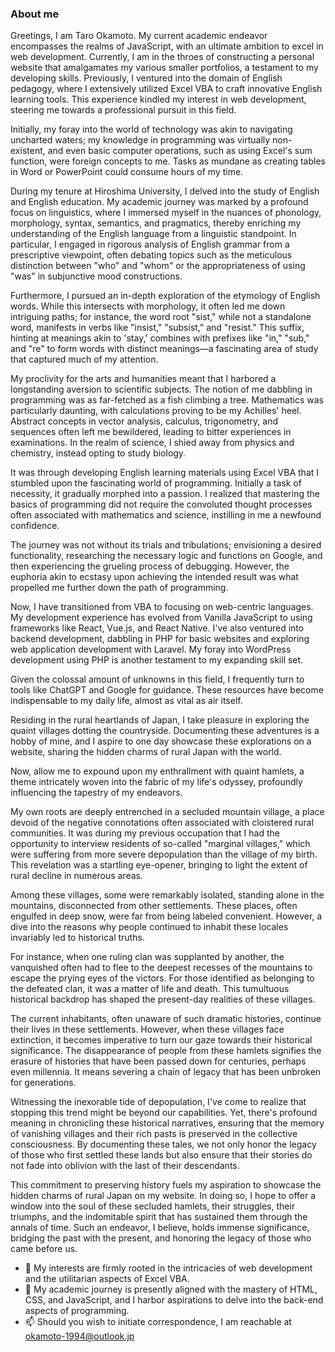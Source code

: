 ### **About me**
  Greetings, I am Taro Okamoto. My current academic endeavor encompasses the realms of JavaScript, with an ultimate ambition to excel in web development. Currently, I am in the throes of constructing a personal website that amalgamates my various smaller portfolios, a testament to my developing skills. Previously, I ventured into the domain of English pedagogy, where I extensively utilized Excel VBA to craft innovative English learning tools. This experience kindled my interest in web development, steering me towards a professional pursuit in this field.  
  
  Initially, my foray into the world of technology was akin to navigating uncharted waters; my knowledge in programming was virtually non-existent, and even basic computer operations, such as using Excel's sum function, were foreign concepts to me. Tasks as mundane as creating tables in Word or PowerPoint could consume hours of my time.  
  
  During my tenure at Hiroshima University, I delved into the study of English and English education. My academic journey was marked by a profound focus on linguistics, where I immersed myself in the nuances of phonology, morphology, syntax, semantics, and pragmatics, thereby enriching my understanding of the English language from a linguistic standpoint. In particular, I engaged in rigorous analysis of English grammar from a prescriptive viewpoint, often debating topics such as the meticulous distinction between "who" and "whom" or the appropriateness of using "was" in subjunctive mood constructions.  
  
  Furthermore, I pursued an in-depth exploration of the etymology of English words. While this intersects with morphology, it often led me down intriguing paths; for instance, the word root "sist," while not a standalone word, manifests in verbs like "insist," "subsist," and "resist." This suffix, hinting at meanings akin to 'stay,' combines with prefixes like "in," "sub," and "re" to form words with distinct meanings—a fascinating area of study that captured much of my attention.  
  
  My proclivity for the arts and humanities meant that I harbored a longstanding aversion to scientific subjects. The notion of me dabbling in programming was as far-fetched as a fish climbing a tree. Mathematics was particularly daunting, with calculations proving to be my Achilles' heel. Abstract concepts in vector analysis, calculus, trigonometry, and sequences often left me bewildered, leading to bitter experiences in examinations. In the realm of science, I shied away from physics and chemistry, instead opting to study biology.  
  
  It was through developing English learning materials using Excel VBA that I stumbled upon the fascinating world of programming. Initially a task of necessity, it gradually morphed into a passion. I realized that mastering the basics of programming did not require the convoluted thought processes often associated with mathematics and science, instilling in me a newfound confidence.  
  
  The journey was not without its trials and tribulations; envisioning a desired functionality, researching the necessary logic and functions on Google, and then experiencing the grueling process of debugging. However, the euphoria akin to ecstasy upon achieving the intended result was what propelled me further down the path of programming.  
  
  Now, I have transitioned from VBA to focusing on web-centric languages. My development experience has evolved from Vanilla JavaScript to using frameworks like React, Vue.js, and React Native. I've also ventured into backend development, dabbling in PHP for basic websites and exploring web application development with Laravel. My foray into WordPress development using PHP is another testament to my expanding skill set.  
  
  Given the colossal amount of unknowns in this field, I frequently turn to tools like ChatGPT and Google for guidance. These resources have become indispensable to my daily life, almost as vital as air itself.  
  
  Residing in the rural heartlands of Japan, I take pleasure in exploring the quaint villages dotting the countryside. Documenting these adventures is a hobby of mine, and I aspire to one day showcase these explorations on a website, sharing the hidden charms of rural Japan with the world.

  Now, allow me to expound upon my enthrallment with quaint hamlets, a theme intricately woven into the fabric of my life's odyssey, profoundly influencing the tapestry of my endeavors.

  My own roots are deeply entrenched in a secluded mountain village, a place devoid of the negative connotations often associated with cloistered rural communities. It was during my previous occupation that I had the opportunity to interview residents of so-called "marginal villages," which were suffering from more severe depopulation than the village of my birth. This revelation was a startling eye-opener, bringing to light the extent of rural decline in numerous areas.

  Among these villages, some were remarkably isolated, standing alone in the mountains, disconnected from other settlements. These places, often engulfed in deep snow, were far from being labeled convenient. However, a dive into the reasons why people continued to inhabit these locales invariably led to historical truths.

  For instance, when one ruling clan was supplanted by another, the vanquished often had to flee to the deepest recesses of the mountains to escape the prying eyes of the victors. For those identified as belonging to the defeated clan, it was a matter of life and death. This tumultuous historical backdrop has shaped the present-day realities of these villages.

  The current inhabitants, often unaware of such dramatic histories, continue their lives in these settlements. However, when these villages face extinction, it becomes imperative to turn our gaze towards their historical significance. The disappearance of people from these hamlets signifies the erasure of histories that have been passed down for centuries, perhaps even millennia. It means severing a chain of legacy that has been unbroken for generations.

  Witnessing the inexorable tide of depopulation, I've come to realize that stopping this trend might be beyond our capabilities. Yet, there's profound meaning in chronicling these historical narratives, ensuring that the memory of vanishing villages and their rich pasts is preserved in the collective consciousness. By documenting these tales, we not only honor the legacy of those who first settled these lands but also ensure that their stories do not fade into oblivion with the last of their descendants.

  This commitment to preserving history fuels my aspiration to showcase the hidden charms of rural Japan on my website. In doing so, I hope to offer a window into the soul of these secluded hamlets, their struggles, their triumphs, and the indomitable spirit that has sustained them through the annals of time. Such an endeavor, I believe, holds immense significance, bridging the past with the present, and honoring the legacy of those who came before us.

 
- 👀 My interests are firmly rooted in the intricacies of web development and the utilitarian aspects of Excel VBA.
- 🌱 My academic journey is presently aligned with the mastery of HTML, CSS, and JavaScript, and I harbor aspirations to delve into the back-end aspects of programming.
- 📫 Should you wish to initiate correspondence, I am reachable at okamoto-1994@outlook.jp
